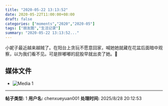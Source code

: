 ```yaml
---
title: "2020-05-22 13:13:52"
date: 2020-05-22T11:00:00+08:00
draft: false
categories: ["moments","2020","2020-05"]
tags: ["朋友圈","生活记录"]
summary: "2020-05-22 13:13:52..."
---
```


小妮子最近越来越贼了。在阳台上贪玩不愿意回家，喊她她就藏在花盆后面暗中观察，以为我们看不见。可是胖嘟嘟的屁股早就出卖了她。🤭

## 媒体文件

- ![Media 1](/Moments/photos/2020-05-22/202005221313520.jpg)

---

**帖子类型:** 1
**用户名:** chenxueyuan001
**处理时间:** 2025/8/28 20:12:53